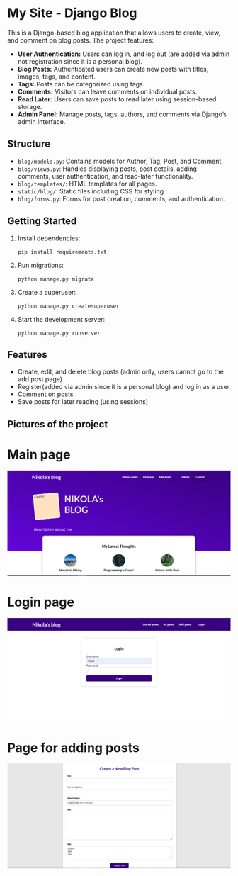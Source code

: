 # My Site - Django Blog

This is a Django-based blog application that allows users to create, view, and comment on blog posts. The project features:

- **User Authentication:** Users can log in, and log out (are added via admin not registration since it is a personal blog).
- **Blog Posts:** Authenticated users can create new posts with titles, images, tags, and content.
- **Tags:** Posts can be categorized using tags.
- **Comments:** Visitors can leave comments on individual posts.
- **Read Later:** Users can save posts to read later using session-based storage.
- **Admin Panel:** Manage posts, tags, authors, and comments via Django’s admin interface.

## Structure

- `blog/models.py`: Contains models for Author, Tag, Post, and Comment.
- `blog/views.py`: Handles displaying posts, post details, adding comments, user authentication, and read-later functionality.
- `blog/templates/`: HTML templates for all pages.
- `static/blog/`: Static files including CSS for styling.
- `blog/forms.py`: Forms for post creation, comments, and authentication.

## Getting Started

1. Install dependencies:
   ```
   pip install requirements.txt
   ```
2. Run migrations:
   ```
   python manage.py migrate
   ```
3. Create a superuser:
   ```
   python manage.py createsuperuser
   ```
4. Start the development server:
   ```
   python manage.py runserver
   ```

## Features

- Create, edit, and delete blog posts (admin only, users cannot go to the add post page)
- Register(added via admin since it is a personal blog) and log in as a user
- Comment on posts
- Save posts for later reading (using sessions)

## Pictures of the project

# Main page

![Main page](images_of_project/Capture.PNG)

# Login page

![Login page](images_of_project/capture2.png)

# Page for adding posts

![Page for adding posts](images_of_project/capture3.png)